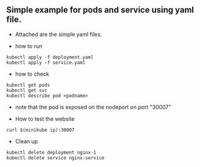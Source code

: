 ## Simple example for pods and service using yaml file.
* Attached are the simple yaml files.

* how to run 
```
kubectl apply -f deployment.yaml
kubectl apply -f service.yaml
```

* how to check
```
kubectl get pods
kubectl get svc
kubectl describe pod <podname>
```
* note that the pod is exposed on the nodeport on port "30007"

* How to test the website
```
curl $(minikube ip):30007
```

* Clean up 
```
kubectl delete deployment nginx-1
kubectl delete service nginx-service
```